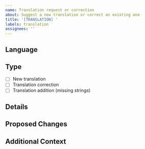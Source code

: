 ```yaml
---
name: Translation request or correction
about: Suggest a new translation or correct an existing one
title: '[TRANSLATION] '
labels: translation
assignees: ''
---
```


## Language
<!-- Which language does this request concern? -->

## Type
- [ ] New translation
- [ ] Translation correction
- [ ] Translation addition (missing strings)

## Details
<!-- Please provide details about the translation request -->

## Proposed Changes
<!-- If you're suggesting specific translation changes, please list them here -->

<!-- For corrections, please use this format:
Current: "Current translation text"
Suggested: "Suggested translation text"
-->

## Additional Context
<!-- Add any other context about the translation request here -->
